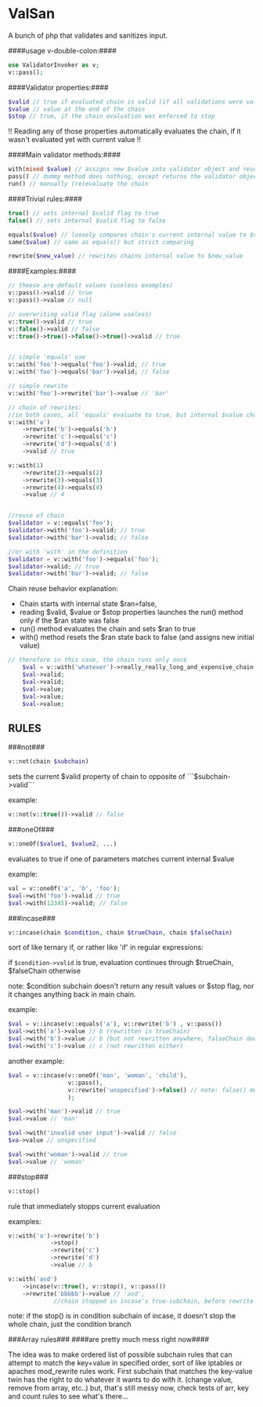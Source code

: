 ValSan
======

A bunch of php that validates and sanitizes input.



####usage v-double-colon:####
```php
use ValidatorInvoker as v;
v::pass();
```

####Validator properties:####
```php
$valid // true if evaluated chain is valid (if all validations were valid)
$value // value at the end of the chain
$stop // true, if the chain evaluation was enforced to stop
```
 !! Reading any of those properties automatically evaluates the chain, if it wasn't evaluated yet with current value !!

####Main validator methods:####
```php
with(mixed $value) // assigns new $value into validator object and resets objects internal state
pass() // dummy method does nothing, except returns the validator object
run() // manually (re)evaluate the chain
```
####Trivial rules:####
```php
true() // sets internal $valid flag to true
false() // sets internal $valid flag to false

equals($value) // loosely compares chain's current internal value to $value and sets $valid flag false if those aren't same
same($value) // same as equals() but strict comparing

rewrite($new_value) // rewrites chains internal value to $new_value
```

####Examples:####
```php
// theese are default values (useless examples)
v::pass()->valid // true
v::pass()->value // null

// overwriting valid flag (alone useless)
v::true()->valid // true
v::false()->valid // false
v::true()->true()->false()->true()->valid // true


// simple 'equals' use
v::with('foo')->equals('foo')->valid; // true
v::with('foo')->equals('bar')->valid; // false

// simple rewrite
v::with('foo')->rewrite('bar')->value // 'bar'

// chain of rewrites: 
//in both cases, all 'equals' evaluate to true, but internal $value changes after each $rewrite
v::with('a')
    ->rewrite('b')->equals('b')
    ->rewrite('c')->equals('c')
    ->rewrite('d')->equals('d')
    ->valid // true

v::with(1)
    ->rewrite(2)->equals(2)
    ->rewrite(3)->equals(3)
    ->rewrite(4)->equals(4)
    ->value // 4


//reuse of chain
$validator = v::equals('foo');
$validator->with('foo')->valid; // true
$validator->with('bar')->valid; // false

//or with 'with' in the definition
$validator = v::with('foo')->equals('foo');
$validator->valid; // true
$validator->with('bar')->valid; // false
```

Chain reuse behavior explanation:
- Chain starts with internal state $ran=false,
- reading $valid, $value or $stop properties launches the run() method only if the $ran state was false
- run() method evaluates the chain and sets $ran to true
- with() method resets the $ran state back to false (and assigns new initial value)

```php
// therefore in this case, the chain runs only once
    $val = v::with('whatever')->really_really_long_and_expensive_chain()
    $val->valid;
    $val->valid;
    $val->value;
    $val->value;
    $val->value;
```


RULES
-----
###not###
```php
v::not(chain $subchain)
```
sets the current $valid property of chain to opposite of ```$subchain->valid```

example:
```php
v::not(v::true())->valid // false
```

###oneOf###
```php
v::oneOf($value1, $value2, ...)
```
evaluates to true if one of parameters matches current internal $value

example:
```php
val = v::oneOf('a', 'b', 'foo');
$val->with('foo')->valid // true
$val->with(12345)->valid; // false
```
###incase###
```php
v::incase(chain $condition, chain $trueChain, chain $falseChain)
```
sort of like ternary if, or rather like 'if' in regular expressions:

if ```$condition->valid``` is true, evaluation continues through $trueChain, $falseChain otherwise 

note: $condition subchain doesn't return any result values or $stop flag, nor it changes anything back in main chain. 

example:
```php
$val = v::incase(v::equals('a'), v::rewrite('b') , v::pass())
$val->with('a')->value // b (rewritten in trueChain)
$val->with('b')->value // b (but not rewritten anywhere, falseChain does nothing)
$val->with('c')->value // c (not rewritten either)
```
another example:
```php
$val = v::incase(v::oneOf('man', 'woman', 'child'),
                 v::pass(),
                 v::rewrite('unspecified')->false() // note: false() must be specified because condition doesn't pass any values to mainchain
                 );

$val->with('man')->valid // true
$val->value // 'man'

$val->with('invalid user input')->valid // false
$va->value // unspecified

$val->with('woman')->valid // true
$val->value // 'woman'
```

###stop###
```php
v::stop()
```
rule that immediately stopps current evaluation

examples:
```php
v::with('a')->rewrite('b')
            ->stop()
            ->rewrite('c')
            ->rewrite('d')
            ->value // b

v::with('asd')
    ->incase(v::true(), v::stop(), v::pass())
    ->rewrite('bbbbb')->value // 'asd',
             //chain stopped in incase's true-subchain, before rewrite
```

note: if the stop() is in condition subchain of incase, it doesn't stop the whole chain, just the condition branch

###Array rules###
####are pretty much mess right now####

The idea was to make ordered list of possible subchain rules that can attempt to match the key+value in specified order, sort of like iptables or apaches mod_rewrite rules work.
First subchain that matches the key-value twin has the right to do whatever it wants to do with it. (change value, remove from array, etc..)
but, that's still messy now, check tests of arr, key and count rules to see what's there...
